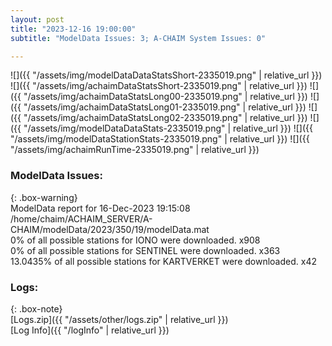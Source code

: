 ```yaml
---
layout: post
title: "2023-12-16 19:00:00"
subtitle: "ModelData Issues: 3; A-CHAIM System Issues: 0"

---
```


![]({{ "/assets/img/modelDataDataStatsShort-2335019.png" | relative_url }})
![]({{ "/assets/img/achaimDataStatsShort-2335019.png" | relative_url }})
![]({{ "/assets/img/achaimDataStatsLong00-2335019.png" | relative_url }})
![]({{ "/assets/img/achaimDataStatsLong01-2335019.png" | relative_url }})
![]({{ "/assets/img/achaimDataStatsLong02-2335019.png" | relative_url }})
![]({{ "/assets/img/modelDataDataStats-2335019.png" | relative_url }})
![]({{ "/assets/img/modelDataStationStats-2335019.png" | relative_url }})
![]({{ "/assets/img/achaimRunTime-2335019.png" | relative_url }})


### ModelData Issues:  
  
{: .box-warning}  
 ModelData report for 16-Dec-2023 19:15:08   
 /home/chaim/ACHAIM_SERVER/A-CHAIM/modelData/2023/350/19/modelData.mat   
 0% of all possible stations for IONO were downloaded. x908   
 0% of all possible stations for SENTINEL were downloaded. x363   
 13.0435% of all possible stations for KARTVERKET were downloaded. x42   
  


### Logs:  
  
{: .box-note}  
[Logs.zip]({{ "/assets/other/logs.zip" | relative_url }})  
[Log Info]({{ "/logInfo" | relative_url }})  
